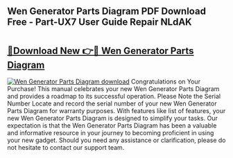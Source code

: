 ## Wen Generator Parts Diagram PDF Download Free - Part-UX7 User Guide Repair NLdAK

# <h2><a href="http://dfmz3t0.blite.top/?on=Wen+Generator+Parts+Diagram">🔗Download New 👉🔴 Wen Generator Parts Diagram</a></h2>

[![Wen Generator Parts Diagram download](https://i.imgur.com/lujVjoI.png)](http://dfmz3t0.blite.top/?on=Wen+Generator+Parts+Diagram)
Congratulations on Your Purchase! This manual celebrates your new Wen Generator Parts Diagram and provides a roadmap to its successful operation. Please Note the Serial Number Locate and record the serial number of your new Wen Generator Parts Diagram for warranty purposes. With features like list of features, your new Wen Generator Parts Diagram is designed to simplify your tasks. Our expectation is that the Wen Generator Parts Diagram has been a valuable and informative resource in your journey to becoming proficient in using your new gadget. Should you need any assistance or clarification, please do not hesitate to contact our support team.
